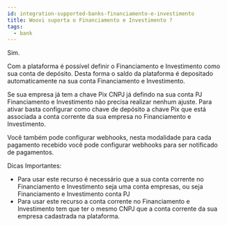 ```yaml
---
id: integration-supported-banks-financiamento-e-investimento
title: Woovi suporta o Financiamento e Investimento ?
tags:
  - bank
---
```


Sim.

Com a plataforma é possível definir o Financiamento e Investimento como sua conta de depósito. Desta forma o saldo da plataforma é depositado automaticamente na sua conta Financiamento e Investimento.

Se sua empresa já tem a chave Pix CNPJ já defindo na sua conta PJ Financiamento e Investimento não precisa realizar nenhum ajuste. Para ativar basta configurar como chave de depósito a chave Pix que está associada a conta corrente da sua empresa no Financiamento e Investimento.

Você também pode configurar webhooks, nesta modalidade para cada pagamento recebido você pode configurar webhooks para ser notificado de pagamentos.

Dicas Importantes:

- Para usar este recurso é necessário que a sua conta corrente no Financiamento e Investimento seja uma conta empresas, ou seja Financiamento e Investimento conta PJ
- Para usar este recurso a conta corrente no Financiamento e Investimento tem que ter o mesmo CNPJ que a conta corrente da sua empresa cadastrada na plataforma.
